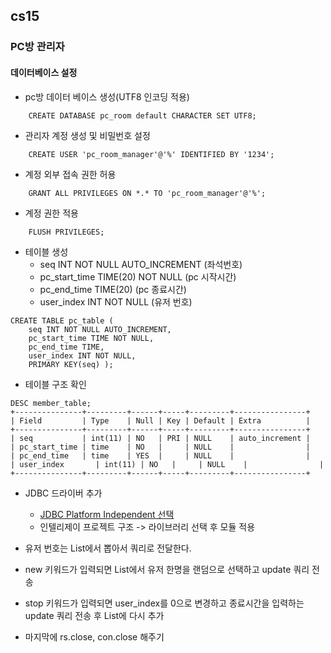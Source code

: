 cs15
----------------------

### PC방 관리자

#### 데이터베이스 설정

* pc방 데이터 베이스 생성(UTF8 인코딩 적용)
```mysql
    CREATE DATABASE pc_room default CHARACTER SET UTF8; 
```
* 관리자 계정 생성 및 비밀번호 설정
```mysql
    CREATE USER 'pc_room_manager'@'%' IDENTIFIED BY '1234';
```
* 계정 외부 접속 권한 허용
```mysql
    GRANT ALL PRIVILEGES ON *.* TO 'pc_room_manager'@'%';
```
* 계정 권한 적용
```mysql
    FLUSH PRIVILEGES;
```
* 테이블 생성
  * seq INT NOT NULL AUTO_INCREMENT (좌석번호)
  * pc_start_time TIME(20) NOT NULL (pc 시작시간)
  * pc_end_time TIME(20) (pc 종료시간)
  * user_index INT NOT NULL (유저 번호)

```mysql
CREATE TABLE pc_table ( 
    seq INT NOT NULL AUTO_INCREMENT, 
    pc_start_time TIME NOT NULL, 
    pc_end_time TIME, 
    user_index INT NOT NULL, 
    PRIMARY KEY(seq) );
```

* 테이블 구조 확인
```mysql
DESC member_table;
+---------------+---------+------+-----+---------+----------------+
| Field         | Type    | Null | Key | Default | Extra          |
+---------------+---------+------+-----+---------+----------------+
| seq           | int(11) | NO   | PRI | NULL    | auto_increment |
| pc_start_time | time    | NO   |     | NULL    |                |
| pc_end_time   | time    | YES  |     | NULL    |                |
| user_index       | int(11) | NO   |     | NULL    |                |
+---------------+---------+------+-----+---------+----------------+
```

* JDBC 드라이버 추가
  * [JDBC Platform Independent 선택](https://dev.mysql.com/downloads/connector/j/)
  * 인텔리제이 프로젝트 구조 -> 라이브러리 선택 후 모듈 적용

* 유저 번호는 List에서 뽑아서 쿼리로 전달한다.
* new 키워드가 입력되면 List에서 유저 한명을 랜덤으로 선택하고 update 쿼리 전송
* stop 키워드가 입력되면 user_index를 0으로 변경하고 종료시간을 입력하는 update 쿼리 전송 후 List에 다시 추가
* 마지막에 rs.close, con.close 해주기
